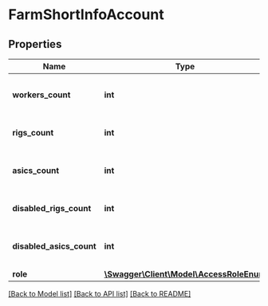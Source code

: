 # FarmShortInfoAccount

## Properties
Name | Type | Description | Notes
------------ | ------------- | ------------- | -------------
**workers_count** | **int** | Total amount of workers in farm | [optional] 
**rigs_count** | **int** | Total amount of Rigs in farm | [optional] 
**asics_count** | **int** | Total amount of ASICs in farm | [optional] 
**disabled_rigs_count** | **int** | Amount of disabled Rigs in farm | [optional] 
**disabled_asics_count** | **int** | Amount of disabled ASICs in farm | [optional] 
**role** | [**\Swagger\Client\Model\AccessRoleEnum**](AccessRoleEnum.md) |  | [optional] 

[[Back to Model list]](../README.md#documentation-for-models) [[Back to API list]](../README.md#documentation-for-api-endpoints) [[Back to README]](../README.md)


